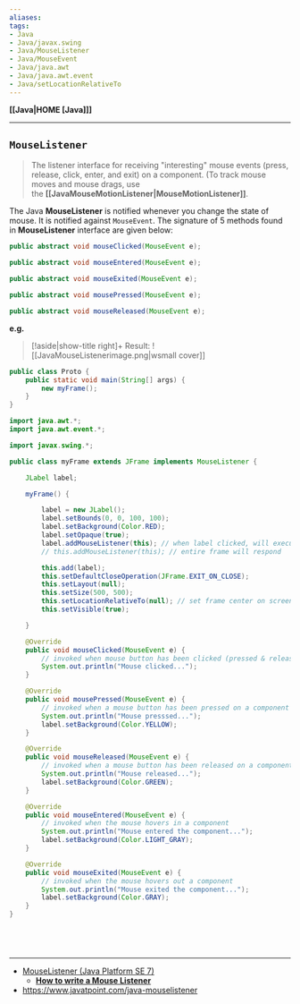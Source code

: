 ```yaml
---
aliases:
tags:
- Java
- Java/javax.swing
- Java/MouseListener
- Java/MouseEvent
- Java/java.awt
- Java/java.awt.event
- Java/setLocationRelativeTo
---
```

**[[Java|HOME [Java]]]**

---
## `MouseListener`
> The listener interface for receiving "interesting" mouse events (press, release, click, enter, and exit) on a component. (To track mouse moves and mouse drags, use the **[[JavaMouseMotionListener|MouseMotionListener]]**.

The Java **MouseListener** is notified whenever you change the state of mouse. It is notified against `MouseEvent`. The signature of 5 methods found in **MouseListener** interface are given below:
```java
public abstract void mouseClicked(MouseEvent e);

public abstract void mouseEntered(MouseEvent e);

public abstract void mouseExited(MouseEvent e);

public abstract void mousePressed(MouseEvent e);

public abstract void mouseReleased(MouseEvent e);

```

**e.g.**
>[!aside|show-title right]+ Result:
> ![[JavaMouseListenerimage.png|wsmall cover]]

```java
public class Proto {
    public static void main(String[] args) {
        new myFrame();
    }
}
```
```java
import java.awt.*;
import java.awt.event.*;

import javax.swing.*;

public class myFrame extends JFrame implements MouseListener {

    JLabel label;

    myFrame() {

        label = new JLabel();
        label.setBounds(0, 0, 100, 100);
        label.setBackground(Color.RED);
        label.setOpaque(true);
        label.addMouseListener(this); // when label clicked, will execute code
        // this.addMouseListener(this); // entire frame will respond

        this.add(label);
        this.setDefaultCloseOperation(JFrame.EXIT_ON_CLOSE);
        this.setLayout(null);
        this.setSize(500, 500);
        this.setLocationRelativeTo(null); // set frame center on screen
        this.setVisible(true);

    }

    @Override
    public void mouseClicked(MouseEvent e) {
        // invoked when mouse button has been clicked (pressed & released) on component
        System.out.println("Mouse clicked...");
    }

    @Override
    public void mousePressed(MouseEvent e) {
        // invoked when a mouse button has been pressed on a component
        System.out.println("Mouse presssed...");
        label.setBackground(Color.YELLOW);
    }

    @Override
    public void mouseReleased(MouseEvent e) {
        // invoked when a mouse button has been released on a component
        System.out.println("Mouse released...");
        label.setBackground(Color.GREEN);
    }

    @Override
    public void mouseEntered(MouseEvent e) {
        // invoked when the mouse hovers in a component
        System.out.println("Mouse entered the component...");
        label.setBackground(Color.LIGHT_GRAY);
    }

    @Override
    public void mouseExited(MouseEvent e) {
        // invoked when the mouse hovers out a component
        System.out.println("Mouse exited the component...");
        label.setBackground(Color.GRAY);
    }
}
```

<br>

# 
---
- [MouseListener (Java Platform SE 7)](https://docs.oracle.com/javase/7/docs/api/java/awt/event/MouseListener.html)
	- **[How to write a Mouse Listener](https://docs.oracle.com/javase/tutorial/uiswing/events/mouselistener.html)**
- https://www.javatpoint.com/java-mouselistener